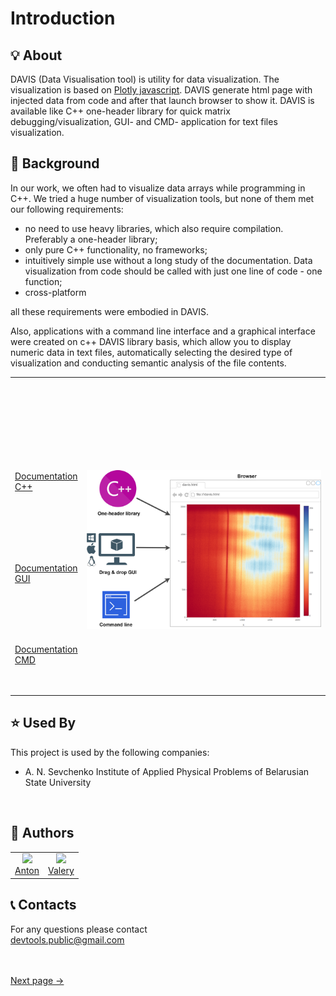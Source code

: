 # Introduction

## 💡 About
DAVIS (Data Visualisation tool) is utility for data visualization. The visualization is based on [Plotly javascript](https://plotly.com/).
DAVIS generate html page with injected data from code and after that launch browser to show it.
DAVIS is available like C++ one-header library for quick matrix debugging/visualization, GUI- and CMD- application for text files visualization.


## 📜 Background 
In our work, we often had to visualize data arrays while programming in C++. We tried a huge number of visualization tools, but none of them met
our following requirements:
- no need to use heavy libraries, which also require compilation. Preferably a one-header library;
- only pure C++ functionality, no frameworks;
- intuitively simple use without a long study of the documentation. Data visualization from code should be called with just one line of code - one function;
- cross-platform

all these requirements were embodied in DAVIS.

Also, applications with a command line interface and a graphical interface were created on c++ DAVIS library basis, which allow you to display
numeric data in text files, automatically selecting the desired type of visualization and conducting semantic analysis of the file contents.

<style>
td, th {
   border: none!important;
}
</style>

<table>
<tbody>
<tr style="height: 68px; border: 1px">
<td style="width: 15%; height: 68px; text-align: left;  vertical-align: top;">
<p><br /><br /><br /><br /><br /><br /><br /></p>
<p><a href="/matrix-data-visualization-DAVIS/#/c++_intro.md">Documentation С++</a></p>
<p><br /><br /><br /><br /><br /></p>
<p><a href="/matrix-data-visualization-DAVIS/#/gui_intro.md">Documentation GUI</a></p>
<p><br /><br /><br /><br /></p>
<p><a href="/matrix-data-visualization-DAVIS/#/cmd_intro.md">Documentation CMD</a></p>
<p><br /></p>
</td>
<td style="width: 85%; height: 177px;">
<p>&nbsp;</p>
<h1 style="color: #5e9ca0;"><img src="_media//DAVIS-components.png" width="720"></h1>
</td>
</tr>
</tbody>
</table>
                                        




## ⭐ Used By
This project is used by the following companies:
- A. N. Sevchenko  Institute  of  Applied  Physical Problems of Belarusian State University
<br>

## 🐝 Authors

<style>
td, th {
   border: 1px solid black;
}
</style>
<table>
  <tbody>
   <tr style="border: 1px">
    <td align="center" >
      <img width="150 height="150"
      src="https://avatars.githubusercontent.com/u/104432560?v=4">
      <br />
      <a href="https://www.github.com/AntonMrt">Anton</a>
    </td>
    <td align="center">
      <img width="150 height="150"
      src="https://avatars.githubusercontent.com/u/73784374?v=4">
      <br />
      <a href="https://www.github.com/ValeryStk">Valery</a>
    </td>

   </tr>
  <tbody>
</table>

## 📞 Contacts
For any questions please contact<br>
devtools.public@gmail.com
<br>
<br>
<br>

[Next page →](/c++_intro.md)